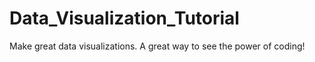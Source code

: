 # Data_Visualization_Tutorial
Make great data visualizations. A great way to see the power of coding!
